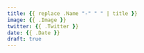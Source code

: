 ```yaml
---
title: {{ replace .Name "-" " " | title }}
image: {{ .Image }}
twitter: {{ .Twitter }}
date: {{ .Date }}
draft: true
---
```

